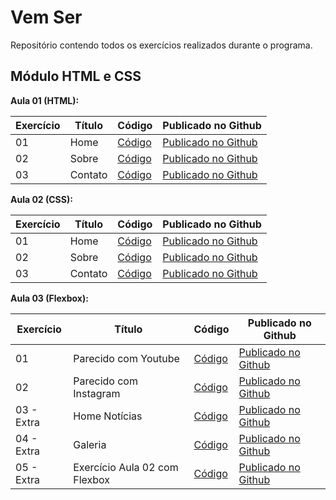 # Vem Ser
  
Repositório contendo todos os exercícios realizados durante o programa.  

## Módulo HTML e CSS
**Aula 01 (HTML):**

| Exercício | Título | Código | Publicado no Github |
| --------- | ------ | ------ | ------------------- |
| 01 | Home | [Código](https://github.com/mayraamaral/vemser/blob/main/html/ex1/index.html) | [Publicado no Github](https://mayraamaral.github.io/vemser/html/ex1/) |
| 02 | Sobre | [Código](https://github.com/mayraamaral/vemser/blob/main/html/ex1/sobre.html) | [Publicado no Github](https://mayraamaral.github.io/vemser/html/ex1/sobre.html) |
| 03 | Contato | [Código](https://github.com/mayraamaral/vemser/blob/main/html/ex1/contato.html) | [Publicado no Github](https://mayraamaral.github.io/vemser/html/ex1/contato.html) |  
  
  
**Aula 02 (CSS):**

| Exercício | Título | Código | Publicado no Github |
| --------- | ------ | ------ | ------------------- |
| 01 | Home | [Código](https://github.com/mayraamaral/vemser/blob/main/html/ex2/index.html) | [Publicado no Github](https://mayraamaral.github.io/vemser/html/ex2/) |
| 02 | Sobre | [Código](https://github.com/mayraamaral/vemser/blob/main/html/ex2/sobre.html) | [Publicado no Github](https://mayraamaral.github.io/vemser/html/ex2/sobre.html) |
| 03 | Contato | [Código](https://github.com/mayraamaral/vemser/blob/main/html/ex2/contato.html) | [Publicado no Github](https://mayraamaral.github.io/vemser/html/ex2/contato.html) |  
  
**Aula 03 (Flexbox):**

| Exercício | Título | Código | Publicado no Github |
| --------- | ------ | ------ | ------------------- |
| 01 | Parecido com Youtube | [Código](https://github.com/mayraamaral/vemser/blob/main/html/ex3/youtube.html) | [Publicado no Github](https://mayraamaral.github.io/vemser/html/ex3/youtube.html)  |
| 02 | Parecido com Instagram | [Código](https://github.com/mayraamaral/vemser/blob/main/html/ex3/instagram.html) | [Publicado no Github](https://mayraamaral.github.io/vemser/html/ex3/instagram.html) |
| 03 - Extra | Home Notícias | [Código](https://github.com/mayraamaral/vemser/blob/main/html/ex3/index.html) | [Publicado no Github](https://mayraamaral.github.io/vemser/html/ex3/) |
| 04 - Extra | Galeria | [Código](https://github.com/mayraamaral/vemser/blob/main/html/ex3/galeria.html) | [Publicado no Github](https://mayraamaral.github.io/vemser/html/ex3/galeria.html) |
| 05 - Extra | Exercício Aula 02 com Flexbox | [Código](https://github.com/mayraamaral/vemser/tree/main/html/ex2-flexbox) | [Publicado no Github](https://mayraamaral.github.io/vemser/html/ex2-flexbox/) |  
  
